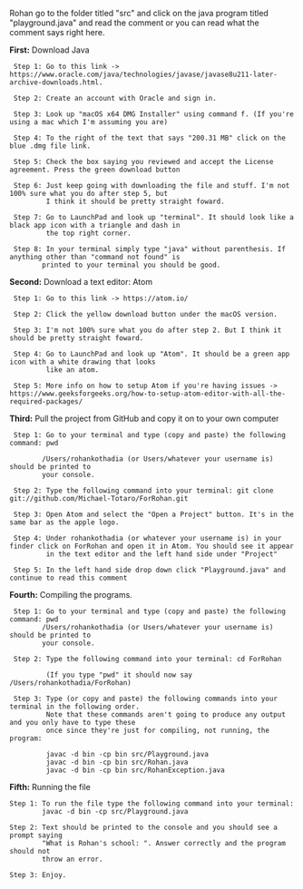 Rohan go to the folder titled "src" and click on the java program titled "playground.java" and read the comment or you can read what the comment says right here.

**First:** Download Java

     Step 1: Go to this link -> https://www.oracle.com/java/technologies/javase/javase8u211-later-archive-downloads.html.

     Step 2: Create an account with Oracle and sign in.

     Step 3: Look up "macOS x64 DMG Installer" using command f. (If you're using a mac which I'm assuming you are)

     Step 4: To the right of the text that says "200.31 MB" click on the blue .dmg file link.

     Step 5: Check the box saying you reviewed and accept the License agreement. Press the green download button

     Step 6: Just keep going with downloading the file and stuff. I'm not 100% sure what you do after step 5, but
             I think it should be pretty straight foward.
             
     Step 7: Go to LaunchPad and look up "terminal". It should look like a black app icon with a triangle and dash in
             the top right corner.

     Step 8: In your terminal simply type "java" without parenthesis. If anything other than "command not found" is
            printed to your terminal you should be good.



**Second:** Download a text editor: Atom

     Step 1: Go to this link -> https://atom.io/

     Step 2: Click the yellow download button under the macOS version.

     Step 3: I'm not 100% sure what you do after step 2. But I think it should be pretty straight foward.

     Step 4: Go to LaunchPad and look up "Atom". It should be a green app icon with a white drawing that looks
             like an atom.

     Step 5: More info on how to setup Atom if you're having issues -> https://www.geeksforgeeks.org/how-to-setup-atom-editor-with-all-the-required-packages/


**Third:** Pull the project from GitHub and copy it on to your own computer

     Step 1: Go to your terminal and type (copy and paste) the following command: pwd

            /Users/rohankothadia (or Users/whatever your username is) should be printed to
            your console.

     Step 2: Type the following command into your terminal: git clone git://github.com/Michael-Totaro/ForRohan.git

     Step 3: Open Atom and select the "Open a Project" button. It's in the same bar as the apple logo.

     Step 4: Under rohankothadia (or whatever your username is) in your finder click on ForRohan and open it in Atom. You should see it appear
             in the text editor and the left hand side under "Project"
             
     Step 5: In the left hand side drop down click "Playground.java" and continue to read this comment

**Fourth:** Compiling the programs.

     Step 1: Go to your terminal and type (copy and paste) the following command: pwd
            /Users/rohankothadia (or Users/whatever your username is) should be printed to
            your console.

     Step 2: Type the following command into your terminal: cd ForRohan

             (If you type "pwd" it should now say /Users/rohankothadia/ForRohan)

     Step 3: Type (or copy and paste) the following commands into your terminal in the following order.
             Note that these commands aren't going to produce any output and you only have to type these
             once since they're just for compiling, not running, the program:

             javac -d bin -cp bin src/Playground.java
             javac -d bin -cp bin src/Rohan.java
             javac -d bin -cp bin src/RohanException.java

**Fifth:** Running the file

    Step 1: To run the file type the following command into your terminal:
            javac -d bin -cp src/Playground.java

    Step 2: Text should be printed to the console and you should see a prompt saying
            "What is Rohan's school: ". Answer correctly and the program should not
            throw an error.

    Step 3: Enjoy.
